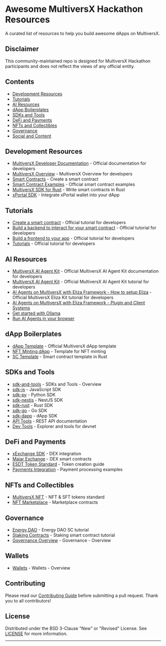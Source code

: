 # Awesome MultiversX Hackathon Resources

A curated list of resources to help you build awesome dApps on MultiversX.

## Disclaimer
This community-maintained repo is designed for MultiversX Hackathon participants and does not reflect the views of any official entity.

## Contents
- [Development Resources](#development-resources)
- [Tutorials](#tutorials)
- [AI Resources](#aı-resources)
- [dApp Boilerplates](#dapp-boilerplates)
- [SDKs and Tools](#sdks-and-tools)
- [DeFi and Payments](#defi-and-payments)
- [NFTs and Collectibles](#nfts-and-collectibles)
- [Governance](#governance)
- [Social and Content](#social-and-content)

## Development Resources
- [MultiversX Developer Documentation](https://docs.multiversx.com) - Official documentation for developers
- [MultiversX Overview](https://docs.multiversx.com/developers/overview) - MultiversX Overview for developers
- [Smart Contracts](https://multiversx.com/builders/tutorials/in-depth/part-1-install-required-dependencies) - Create a smart contract 
- [Smart Contract Examples](https://github.com/multiversx/mx-sdk-rs/tree/master/contracts/examples) - Official smart contract examples
- [MultiversX SDK for Rust](https://github.com/multiversx/mx-sdk-rs) - Write smart contracts in Rust
- [xPortal SDK](https://docs.multiversx.com/sdk-and-tools/sdk-js) - Integrate xPortal wallet into your dApp

## Tutorials
- [Create a smart contract](https://www.youtube.com/watch?v=7zAbJQxu5qc&list=PLQVcheGWwBRXkjisV3Wv_w7ky895K9gea) - Official tutorial for developers
- [Build a backend to interact for your smart contract](https://www.youtube.com/watch?v=8s9XjOsFats&list=PLQVcheGWwBRWsK19xdo-16qZoIFT2F9Cx) - Official tutorial for developers
- [Build a frontend to your app](https://www.youtube.com/watch?v=cQz41qwFQMI&list=PLQVcheGWwBRWVqn7HPXXPGGb1wO4TczlW) - Official tutorial for developers
- [Tutorials](https://docs.multiversx.com/developers/overview/#tutorials) - Official tutorial for developers

## AI Resources
- [MultiversX AI Agent Kit](https://github.com/multiversx/mx-agent-kit?tab=readme-ov-file#-alternative-manual-start) - Official MultiversX AI Agent Kit documentation for developers
- [MultiversX AI Agent Kit](https://www.youtube.com/watch?v=m4bdpcoNLqE&t) - Official MultiversX AI Agent Kit tutorial for developers
- [AI Agents on MultiversX with Eliza Framework - How to setup Eliza](https://www.youtube.com/watch?v=vf-umucBhPI) -  Official MultiversX Eliza Kit tutorial for developers
- [AI Agents on MultiversX with Eliza Framework - Plugin and Client Systems](https://www.youtube.com/watch?v=G-GPnjD-kMU)
- [Get started with Ollama](https://www.youtube.com/watch?v=ei_o4a1l9Eo)
- [Run AI Agents in your browser](https://www.youtube.com/watch?v=CtV5qCkhZ_I)

## dApp Boilerplates
- [dApp Template](https://github.com/multiversx/mx-template-dapp) - Official MultiversX dApp template
- [NFT Minting dApp](https://github.com/multiversx/mx-nft-collection-minter-sc) - Template for NFT minting 
- [SC Template](https://github.com/multiversx/mx-contracts-rs) - Smart contract template in Rust

## SDKs and Tools
- [sdk-and-tools](https://docs.multiversx.com/sdk-and-tools/overview) - SDKs and Tools - Overview
- [sdk-js](https://docs.multiversx.com/sdk-and-tools/sdk-js/) - JavaScript SDK
- [sdk-py](https://docs.multiversx.com/sdk-and-tools/sdk-py/) - Python SDK
- [sdk-nestjs](https://docs.multiversx.com/sdk-and-tools/sdk-nestjs/) - NestJS SDK
- [sdk-rust](https://docs.multiversx.com/sdk-and-tools/sdk-rust) - Rust SDK
- [sdk-go](https://docs.multiversx.com/sdk-and-tools/sdk-go) - Go SDK
- [sdk-dapp](https://docs.multiversx.com/sdk-and-tools/sdk-dapp/) - dApp SDK
- [API Tools](https://docs.multiversx.com/sdk-and-tools/rest-api/multiversx-api) - REST API documentation
- [Dev Tools](https://devnet-explorer.multiversx.com) - Explorer and tools for devnet

## DeFi and Payments
- [xExchange SDK](https://docs.xexchange.com) - DEX integration
- [Maiar Exchange](https://github.com/multiversx/mx-exchange-sc) - DEX smart contracts
- [ESDT Token Standard](https://docs.multiversx.com/tokens/esdt-tokens) - Token creation guide
- [Payments Integration](https://docs.multiversx.com/developers/tutorials/your-first-dapp) - Payment processing examples

## NFTs and Collectibles
- [MultiversX NFT](https://docs.multiversx.com/tokens/nft-tokens) - NFT & SFT tokens standard
- [NFT Marketplace](https://github.com/multiversx/mx-nft-marketplace-sc) - Marketplace contracts

## Governance
- [Energy DAO](https://docs.multiversx.com/developers/tutorials/energy-dao) - Energy DAO SC tutorial
- [Staking Contracts](https://docs.multiversx.com/developers/tutorials/staking-contract) - Staking smart contract tutorial
- [Governance Overview](https://docs.multiversx.com/governance/overview) - Governance - Overview

## Wallets
- [Wallets](https://docs.multiversx.com/wallet/overview) - Wallets - Overview

## Contributing
Please read our [Contributing Guide](CONTRIBUTING.md) before submitting a pull request. Thank you to all contributors!

## License
Distributed under the BSD 3-Clause "New" or "Revised" License. See [LICENSE](LICENSE) for more information.

---

